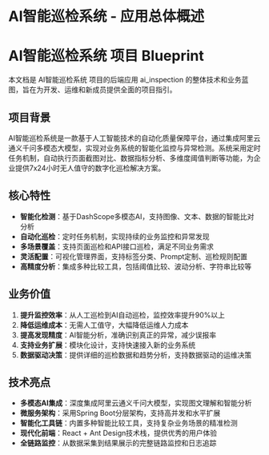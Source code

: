 # AI智能巡检系统 - 应用总体概述

# AI智能巡检系统 项目 Blueprint

本文档是 AI智能巡检系统 项目的后端应用 ai_inspection 的整体技术和业务蓝图，旨在为开发、运维和新成员提供全面的项目指引。

## 项目背景

AI智能巡检系统是一款基于人工智能技术的自动化质量保障平台，通过集成阿里云通义千问多模态大模型，实现对业务系统的智能化监控与异常检测。系统采用定时任务机制，自动执行页面截图对比、数据指标分析、多维度阈值判断等功能，为企业提供7x24小时无人值守的数字化巡检解决方案。

## 核心特性

- **智能化检测**：基于DashScope多模态AI，支持图像、文本、数据的智能比对分析
- **自动化巡检**：定时任务机制，实现持续的业务监控和异常发现
- **多场景覆盖**：支持页面巡检和API接口巡检，满足不同业务需求
- **灵活配置**：可视化管理界面，支持标签分类、Prompt定制、巡检规则配置
- **高精度分析**：集成多种比较工具，包括阈值比较、波动分析、字符串比较等

## 业务价值

1. **提升监控效率**：从人工巡检到AI自动巡检，监控效率提升90%以上
2. **降低运维成本**：无需人工值守，大幅降低运维人力成本
3. **提高发现精度**：AI智能分析，准确识别真正的异常，减少误报率
4. **支持业务扩展**：模块化设计，支持快速接入新的业务系统
5. **数据驱动决策**：提供详细的巡检数据和趋势分析，支持数据驱动的运维决策

## 技术亮点

- **多模态AI集成**：深度集成阿里云通义千问大模型，实现图文理解和智能分析
- **微服务架构**：采用Spring Boot分层架构，支持高并发和水平扩展
- **智能化工具链**：内置多种智能比较工具，支持复杂业务场景的精准检测
- **现代化前端**：React + Ant Design技术栈，提供优秀的用户体验
- **全链路监控**：从数据采集到结果展示的完整链路监控和日志追踪
